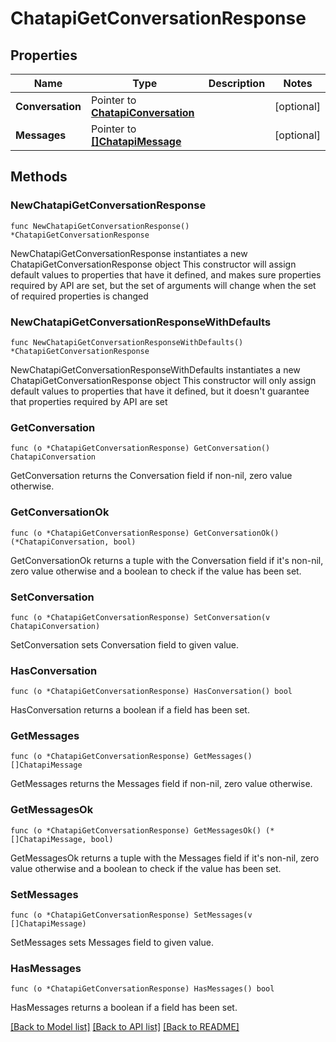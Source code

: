 # ChatapiGetConversationResponse

## Properties

Name | Type | Description | Notes
------------ | ------------- | ------------- | -------------
**Conversation** | Pointer to [**ChatapiConversation**](ChatapiConversation.md) |  | [optional] 
**Messages** | Pointer to [**[]ChatapiMessage**](ChatapiMessage.md) |  | [optional] 

## Methods

### NewChatapiGetConversationResponse

`func NewChatapiGetConversationResponse() *ChatapiGetConversationResponse`

NewChatapiGetConversationResponse instantiates a new ChatapiGetConversationResponse object
This constructor will assign default values to properties that have it defined,
and makes sure properties required by API are set, but the set of arguments
will change when the set of required properties is changed

### NewChatapiGetConversationResponseWithDefaults

`func NewChatapiGetConversationResponseWithDefaults() *ChatapiGetConversationResponse`

NewChatapiGetConversationResponseWithDefaults instantiates a new ChatapiGetConversationResponse object
This constructor will only assign default values to properties that have it defined,
but it doesn't guarantee that properties required by API are set

### GetConversation

`func (o *ChatapiGetConversationResponse) GetConversation() ChatapiConversation`

GetConversation returns the Conversation field if non-nil, zero value otherwise.

### GetConversationOk

`func (o *ChatapiGetConversationResponse) GetConversationOk() (*ChatapiConversation, bool)`

GetConversationOk returns a tuple with the Conversation field if it's non-nil, zero value otherwise
and a boolean to check if the value has been set.

### SetConversation

`func (o *ChatapiGetConversationResponse) SetConversation(v ChatapiConversation)`

SetConversation sets Conversation field to given value.

### HasConversation

`func (o *ChatapiGetConversationResponse) HasConversation() bool`

HasConversation returns a boolean if a field has been set.

### GetMessages

`func (o *ChatapiGetConversationResponse) GetMessages() []ChatapiMessage`

GetMessages returns the Messages field if non-nil, zero value otherwise.

### GetMessagesOk

`func (o *ChatapiGetConversationResponse) GetMessagesOk() (*[]ChatapiMessage, bool)`

GetMessagesOk returns a tuple with the Messages field if it's non-nil, zero value otherwise
and a boolean to check if the value has been set.

### SetMessages

`func (o *ChatapiGetConversationResponse) SetMessages(v []ChatapiMessage)`

SetMessages sets Messages field to given value.

### HasMessages

`func (o *ChatapiGetConversationResponse) HasMessages() bool`

HasMessages returns a boolean if a field has been set.


[[Back to Model list]](../README.md#documentation-for-models) [[Back to API list]](../README.md#documentation-for-api-endpoints) [[Back to README]](../README.md)


